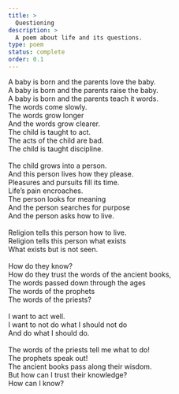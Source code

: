 ```yaml
---
title: >
  Questioning
description: >
  A poem about life and its questions.
type: poem
status: complete
order: 0.1
---
```


A baby is born and the parents love the baby.<br>
A baby is born and the parents raise the baby.<br>
A baby is born and the parents teach it words.<br>
The words come slowly.<br>
The words grow longer<br>
And the words grow clearer.<br>
The child is taught to act.<br>
The acts of the child are bad.<br>
The child is taught discipline.<br>
<br>
The child grows into a person.<br>
And this person lives how they please.<br>
Pleasures and pursuits fill its time.<br>
Life’s pain encroaches.<br>
The person looks for meaning<br>
And the person searches for purpose<br>
And the person asks how to live.<br>
<br>
Religion tells this person how to live.<br>
Religion tells this person what exists<br>
What exists but is not seen.<br>
<br>
How do they know?<br>
How do they trust the words of the ancient books,<br>
The words passed down through the ages<br>
The words of the prophets<br>
The words of the priests?<br>
<br>
I want to act well.<br>
I want to not do what I should not do<br>
And do what I should do.<br>
<br>
The words of the priests tell me what to do!<br>
The prophets speak out!<br>
The ancient books pass along their wisdom.<br>
But how can I trust their knowledge?<br>
How can I know?<br>

